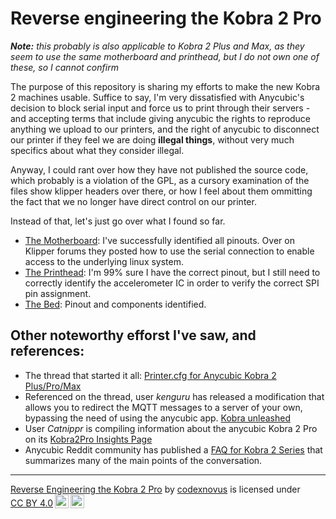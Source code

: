 # Reverse engineering the Kobra 2 Pro

_**Note:** this probably is also applicable to Kobra 2 Plus and Max, as they seem to use the same motherboard and printhead, but I do not own one of these, so I cannot confirm_

The purpose of this repository is sharing my efforts to make the new Kobra 2 machines usable. Suffice to say, I'm very dissatisfied with Anycubic's decision to block serial input and force us to print through their servers - and accepting terms that include giving anycubic the rights to reproduce anything we upload to our printers, and the right of anycubic to disconnect our printer if they feel we are doing **illegal things**, without very much specifics about what they consider illegal.

Anyway, I could rant over how they have not published the source code, which probably is a violation of the GPL, as a cursory examination of the files show klipper headers over there, or how I feel about them ommitting the fact that we no longer have direct control on our printer.

Instead of that, let's just go over what I found so far.

* [The Motherboard](./motherboard/index.md): I've successfully identified all pinouts. Over on Klipper forums they posted how to use the serial connection to enable access to the underlying linux system.
* [The Printhead](./printhead/index.md): I'm 99% sure I have the correct pinout, but I still need to correctly identify the accelerometer IC in order to verify the correct SPI pin assignment.
* [The Bed](./bed/index.md): Pinout and components identified.


## Other noteworthy efforst I've saw, and references:
* The thread that started it all: [Printer.cfg for Anycubic Kobra 2 Plus/Pro/Max](https://klipper.discourse.group/t/printer-cfg-for-anycubic-kobra-2-plus-pro-max/)
* Referenced on the thread, user _kenguru_ has released a modification that allows you to redirect the MQTT messages to a server of your own, bypassing the need of using the anycubic app. [Kobra unleashed](https://github.com/anjomro/kobra-unleashed)
* User _Catnippr_ is compiling information about the anycubic Kobra 2 Pro on its [Kobra2Pro Insights Page](https://1coderookie.github.io/Kobra2ProInsights/)
* Anycubic Reddit community has published a [FAQ for Kobra 2 Series](https://www.reddit.com/r/anycubic/comments/19113t3/faq_for_kobra_2_series/) that summarizes many of the main points of the conversation.


---
<p xmlns:cc="http://creativecommons.org/ns#" xmlns:dct="http://purl.org/dc/terms/"><a property="dct:title" rel="cc:attributionURL" href="https://github.com/codexnovus/reverse-engineering-the-kobra2-pro">Reverse Engineering the Kobra 2 Pro</a> by <a rel="cc:attributionURL dct:creator" property="cc:attributionName" href="https://github.com/codexnovus/">codexnovus</a> is licensed under <a href="http://creativecommons.org/licenses/by/4.0/?ref=chooser-v1" target="_blank" rel="license noopener noreferrer" style="display:inline-block;">CC BY 4.0<img style="height:22px!important;margin-left:3px;vertical-align:text-bottom;" src="https://mirrors.creativecommons.org/presskit/icons/cc.svg?ref=chooser-v1"><img style="height:22px!important;margin-left:3px;vertical-align:text-bottom;" src="https://mirrors.creativecommons.org/presskit/icons/by.svg?ref=chooser-v1"></a></p>
